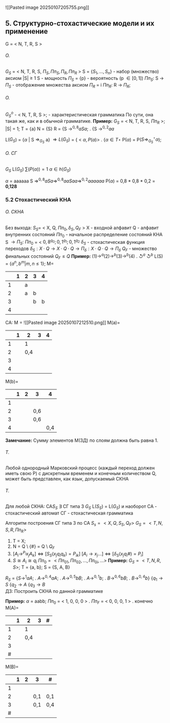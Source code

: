 ![[Pasted image 20250107205755.png]]
## 5. Структурно-стохастические модели и их применение 
G = < N, T, R, S >
###### O.
 $G_S$ = < N, T, R, S, $П_S, Пп_S, П_R, Пп_R$ >
 S = {$S_1, \ldots, S_n$} - набор (множество)  аксиом |S| $\geq$ 1
 S - мощность
 $П_S$ = {p} - вероятность (p $\in [0, 1]$)
 $Пп_S$: S -> $П_S$ - отображение множества аксиом
 $П_R$ = i $Пп_R$: R -> $П_R$;
 ###### O.
 $G_S^o$ - < N, T, R, S >; - характеристическая грамматика
По сути, она такая же, как и в обычной грамматике.
__Пример:__
$G_S$ = < N, T, R, S, $Пп_R$ >;
|S| = 1;
T = {a}
N = {S}
R = {S $\rightarrow^{0,8} aSa$;
.      {S $\rightarrow^{0,2} aa$

L($G_S$) = {$\alpha$ | S $\Rightarrow_{G_S}$ a} $\Rightarrow L(G_S)$ = { < $\alpha, P(a) >$
.                                                             {$\alpha \in T\star$
P($\alpha$) = P($S \Rightarrow_{G_S}^\star \alpha$);

###### O. СГ
$G_S$  L($G_S$)
$\sum(P(\alpha)) = 1$
$\alpha \in h(G_S)$

$\alpha$ = aaaaaa
S $\Rightarrow^{0,8} aSa \Rightarrow^{0,8} aaSaa \Rightarrow^{0,2} aaaaaa$
P($\alpha$) = 0,8 * 0,8 \* 0,2 = __0,128__

### 5.2 Стохастический КНА
###### O. СКНА
Без выхода: $S_S$= < X, Q, $Пп_0, \delta_S, Q_F$ >
X - входной алфавит
Q - алфавит внутренних состояний
$Пп_0$ - начальное распределение состояний КНА
S $\rightarrow П_S:$ $Пп_0$ = < $0,8^{q_0}; 0,1^{q_1}; 0,1^{q_2}$
$\delta_S$ - стохастическая функция переходов
$\delta_S: X \cdot Q \rightarrow X \cdot Q \cdot Q \rightarrow П_{\delta}: X \cdot Q \cdot Q \rightarrow П_{\delta}$
$Q_F$ - множество финальных состояний
$Q_F \leq Q$
__Пример:__ 
(1)$\longrightarrow^a$(2)$\longrightarrow^b$(3)$\longrightarrow^b$(4)
.             $\circlearrowleft^a$         $\circlearrowleft^b$ 
L(S) = {$a^n, b^m | m, n \leq 1$};
M=

|     | 1   | 2   | 3   | 4   |
| --- | --- | --- | --- | --- |
| 1   |     | a   |     |     |
| 2   |     | a   | b   |     |
| 3   |     |     | b   | b   |
| 4   |     |     |     |     |
CA:
M = ![[Pasted image 20250107212510.png]]
M(a)= 

|     | 1   | 2   | 3   | 4   |
| --- | --- | --- | --- | --- |
| 1   |     | 1   |     |     |
| 2   |     | 0,4 |     |     |
| 3   |     |     |     |     |
| 4   |     |     |     |     |
M(b)=

|     | 1   | 2   | 3   | 4   |
| --- | --- | --- | --- | --- |
| 1   |     |     |     |     |
| 2   |     |     | 0,6 |     |
| 3   |     |     | 0,6 |     |
| 4   |     |     |     | 0,4 |
__Замечание:__
Сумму элементов М(ЗД) по слоям должна быть равна 1.
###### T.
Любой однородный Марковский процесс (каждый переход должен иметь свою P) с дискретным временем и конечным количеством Q, может быть представлен, как язык, допускаемый СКНА
###### T.
Для любой СКНА:
CA$S_S$ $\exists$ СГ типа 3 $G_S$
L($S_S$) = L($G_S$) и наоборот
СА - стохастический автомат
СГ - стохастическая грамматика

Алгоритм построения СГ типа 3 по СА
$S_s = < X, Q, S_S, Q_F >$
$G_S = < T, N, S, R, Пп_R >$
1) T = X;
2) N = Q \ {#} = Q \ $Q_F$
3) $[A_i \rightarrow^{P_i}x_jA_k] \Leftrightarrow [S_S(x_jq_iq_k) = P_{ik}]$
$[A_i \rightarrow x_j \ldots] \Leftrightarrow [\delta_S(x_jq_i\#)=P_i]$
4) $S\cong A_i\cong q_i$ $Пп_0 = < Пп_{01}, Пп_{02}, \ldots, Пп_{0i}, \ldots >$
__Пример:__
$G_S = <T, N, R, S >$;
T = {a, b}; S = {S, A, B}

$R_S$ = {$S \rightarrow^1 aA$;
.         $A \rightarrow^{0,4} aA$;
.         $A \rightarrow^{0,5} bB$;
.         $A \rightarrow^{0,1}b$;
.         $B\rightarrow^{0,6}bB$;
.         $B\rightarrow^{0,4}b$}
{$q_1 \rightarrow S$
{$q_2 \rightarrow A$
{$q_3 \rightarrow B$
\
ДЗ: Построить СКНА по данной грамматике

__Пример:__
$\alpha$ = aabb;                   $Пп_0$ = < 1, 0, 0, 0 >
.                                   $Пп_F$ = < 0, 0, 0, 1 >
.                                   конечно
M(A)=

|     | 1   | 2   | 3   | #   |
| --- | --- | --- | --- | --- |
| 1   |     | 1   |     |     |
| 2   |     | 0,4 |     |     |
| 3   |     |     |     |     |
| #   |     |     |     |     |

M(B)=

|     | 1   | 2   | 3   | #   |
| --- | --- | --- | --- | --- |
| 1   |     |     |     |     |
| 2   |     |     | 0,1 | 0,1 |
| 3   |     |     | 0,1 | 0,4 |
| #   |     |     |     |     |
